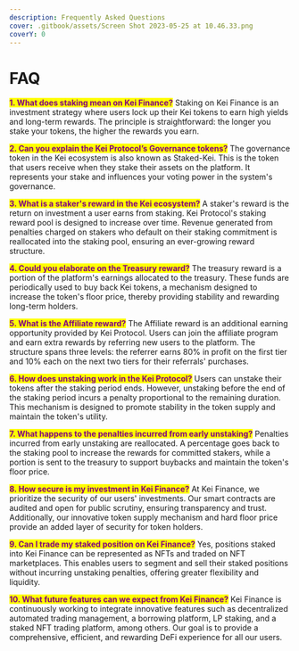 ```yaml
---
description: Frequently Asked Questions
cover: .gitbook/assets/Screen Shot 2023-05-25 at 10.46.33.png
coverY: 0
---
```


# FAQ

<mark style="color:purple;">**1. What does staking mean on Kei Finance?**</mark> Staking on Kei Finance is an investment strategy where users lock up their Kei tokens to earn high yields and long-term rewards. The principle is straightforward: the longer you stake your tokens, the higher the rewards you earn.

<mark style="color:purple;">**2. Can you explain the Kei Protocol’s Governance tokens?**</mark> The governance token in the Kei ecosystem is also known as Staked-Kei. This is the token that users receive when they stake their assets on the platform. It represents your stake and influences your voting power in the system's governance.

<mark style="color:purple;">**3. What is a staker's reward in the Kei ecosystem?**</mark> A staker's reward is the return on investment a user earns from staking. Kei Protocol's staking reward pool is designed to increase over time. Revenue generated from penalties charged on stakers who default on their staking commitment is reallocated into the staking pool, ensuring an ever-growing reward structure.

<mark style="color:purple;">**4. Could you elaborate on the Treasury reward?**</mark> The treasury reward is a portion of the platform's earnings allocated to the treasury. These funds are periodically used to buy back Kei tokens, a mechanism designed to increase the token's floor price, thereby providing stability and rewarding long-term holders.

<mark style="color:purple;">**5. What is the Affiliate reward?**</mark> The Affiliate reward is an additional earning opportunity provided by Kei Protocol. Users can join the affiliate program and earn extra rewards by referring new users to the platform. The structure spans three levels: the referrer earns 80% in profit on the first tier and 10% each on the next two tiers for their referrals' purchases.

<mark style="color:purple;">**6. How does unstaking work in the Kei Protocol?**</mark> Users can unstake their tokens after the staking period ends. However, unstaking before the end of the staking period incurs a penalty proportional to the remaining duration. This mechanism is designed to promote stability in the token supply and maintain the token's utility.

<mark style="color:purple;">**7. What happens to the penalties incurred from early unstaking?**</mark> Penalties incurred from early unstaking are reallocated. A percentage goes back to the staking pool to increase the rewards for committed stakers, while a portion is sent to the treasury to support buybacks and maintain the token's floor price.

<mark style="color:purple;">**8. How secure is my investment in Kei Finance?**</mark> At Kei Finance, we prioritize the security of our users' investments. Our smart contracts are audited and open for public scrutiny, ensuring transparency and trust. Additionally, our innovative token supply mechanism and hard floor price provide an added layer of security for token holders.

<mark style="color:purple;">**9. Can I trade my staked position on Kei Finance?**</mark> Yes, positions staked into Kei Finance can be represented as NFTs and traded on NFT marketplaces. This enables users to segment and sell their staked positions without incurring unstaking penalties, offering greater flexibility and liquidity.

<mark style="color:purple;">**10. What future features can we expect from Kei Finance?**</mark> Kei Finance is continuously working to integrate innovative features such as decentralized automated trading management, a borrowing platform, LP staking, and a staked NFT trading platform, among others. Our goal is to provide a comprehensive, efficient, and rewarding DeFi experience for all our users.
